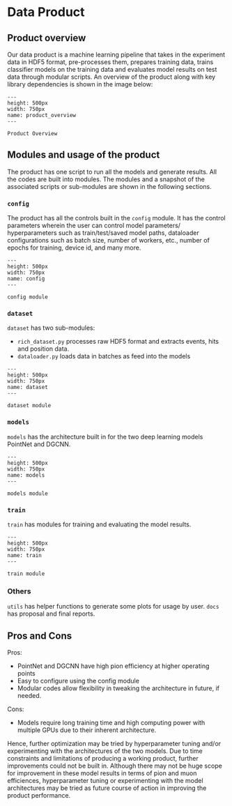 # Data Product

## Product overview
Our data product is a machine learning pipeline that takes in the experiment data in HDF5 format, pre-processes them, prepares training data, trains classifier models on the training data and evaluates model results on test data through modular scripts. 
An overview of the product along with key library dependencies is shown in the image below:

```{figure} ../images/product_overview.png
---
height: 500px
width: 750px
name: product_overview
---

Product Overview
```

## Modules and usage of the product
The product has one script to run all the models and generate results. All the codes are built into modules. The modules and a snapshot of the associated scripts or sub-modules are shown in the following sections.

### `config`
The product has all the controls built in the `config` module. It has the control parameters wherein the user can control model parameters/ hyperparameters such as train/test/saved model paths, dataloader configurations such as batch size, number of workers, etc., number of epochs for training, device id, and many more. 

```{figure} ../images/product_modules_config.png
---
height: 500px
width: 750px
name: config
---

config module
```

### `dataset`
`dataset` has two sub-modules:
- `rich_dataset.py` processes raw HDF5 format and extracts events, hits and position data.
- `dataloader.py` loads data in batches as feed into the models

```{figure} ../images/product_modules_dataset.png
---
height: 500px
width: 750px
name: dataset
---

dataset module
```

### `models`
`models` has the architecture built in for the two deep learning models PointNet and DGCNN.

```{figure} ../images/product_modules_models.png
---
height: 500px
width: 750px
name: models
---

models module
```


### `train`
`train` has modules for training and evaluating the model results.

```{figure} ../images/product_modules_train.png
---
height: 500px
width: 750px
name: train
---

train module
```

### Others
`utils` has helper functions to generate some plots for usage by user.
`docs` has proposal and final reports.

## Pros and Cons

Pros:
- PointNet and DGCNN have high pion efficiency at higher operating points
- Easy to configure using the config module
- Modular codes allow flexibility in tweaking the architecture in future, if needed.

Cons:
- Models require long training time and high computing power with multiple GPUs due to their inherent architecture. 

Hence, further optimization may be tried by hyperparameter tuning and/or experimenting with the architectures of the two models. Due to time constraints and limitations of producing a working product, further improvements could not be built in. Although there may not be huge scope for improvement in these model results in terms of pion and muon efficiences, hyperparameter tuning or experimenting with the model architectures may be tried as future course of action in improving the product performance.

